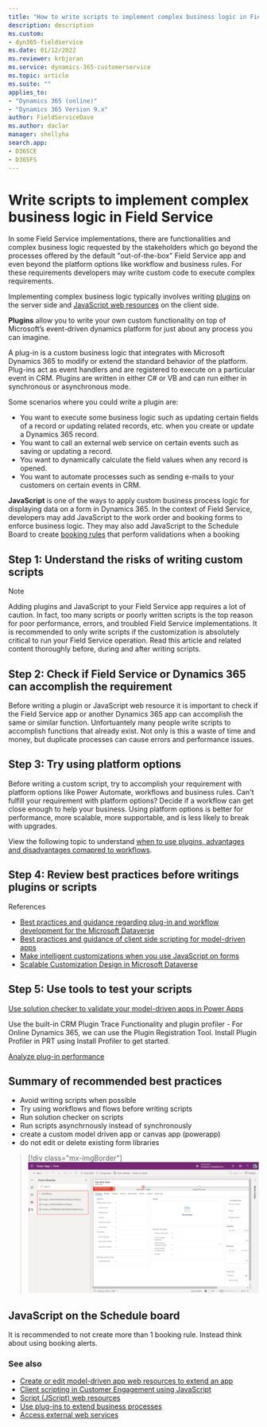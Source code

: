 ```yaml
---
title: "How to write scripts to implement complex business logic in Field Service | MicrosoftDocs"
description: description
ms.custom:
- dyn365-fieldservice
ms.date: 01/12/2022
ms.reviewer: krbjoran
ms.service: dynamics-365-customerservice
ms.topic: article
ms.suite: ""
applies_to:
- "Dynamics 365 (online)"
- "Dynamics 365 Version 9.x"
author: FieldServiceDave
ms.author: daclar
manager: shellyha
search.app:
- D365CE
- D365FS
---
```


# Write scripts to implement complex business logic in Field Service

In some Field Service implementations, there are functionalities and complex business logic requested by the stakeholders which go beyond the processes offered by the default "out-of-the-box" Field Service app and even beyond the platform options like workflow and business rules. For these requirements developers may write custom code to execute complex requirements.

Implementing complex business logic typically involves writing [plugins](https://docs.microsoft.com/en-us/powerapps/developer/data-platform/plug-ins) on the server side and [JavaScript web resources](https://docs.microsoft.com/en-us/dynamics365/customerengagement/on-premises/developer/clientapi/client-scripting?view=op-9-1) on the client side.  


**Plugins** allow you to write your own custom functionality on top of Microsoft’s event-driven dynamics platform for just about any process you can imagine.

A plug-in is a custom business logic that integrates with Microsoft Dynamics 365 to modify or extend the standard behavior of the platform. Plug-ins act as event handlers and are registered to execute on a particular event in CRM. Plugins are written in either C# or VB and can run either in synchronous or asynchronous mode.

Some scenarios where you could write a plugin are: 

- You want to execute some business logic such as updating certain fields of a record or updating related records, etc. when you create or update a Dynamics 365 record.
- You want to call an external web service on certain events such as saving or updating a record.
- You want to dynamically calculate the field values when any record is opened.
- You want to automate processes such as sending e-mails to your customers on certain events in CRM.

**JavaScript** is one of the ways to apply custom business process logic for displaying data on a form in Dynamics 365. In the context of Field Service, developers may add JavaScript to the work order and booking forms to enforce business logic. They may also add JavaScript to the Schedule Board to create [booking rules](set-up-booking-rules) that perform validations when a booking



## Step 1: Understand the risks of writing custom scripts

> [!Note]
> Adding plugins and JavaScript to your Field Service app requires a lot of caution. In fact, too many scripts or poorly written scripts is the top reason for poor performance, errors, and troubled Field Service implementations. It is recommended to only write scripts if the customization is absolutely critical to run your Field Service operation. Read this article and related content thoroughly before, during and after writing scripts.


## Step 2: Check if Field Service or Dynamics 365 can accomplish the requirement 
Before writing a plugin or JavaScript web resource it is important to check if the Field Service app or another Dynamics 365 app can accomplish the same or similar function. Unfortuantely many people write scripts to accomplish functions that already exist. Not only is this a waste of time and money, but duplicate processes can cause errors and performance issues.


## Step 3: Try using platform options

Before writing a custom script, try to accomplish your requirement with platform options like Power Automate, workflows and business rules. Can't fulfill your requirement with platform options? Decide if a workflow can get close enough to help your business. Using platform options is better for performance, more scalable, more supportable, and is less likely to break with upgrades.

View the following topic to understand [when to use plugins, advantages and disadvantages comapred to workflows](https://docs.microsoft.com/en-us/powerapps/developer/data-platform/plug-ins#when-to-use-plug-ins).

## Step 4: Review best practices before writings plugins or scripts

References
- [Best practices and guidance regarding plug-in and workflow development for the Microsoft Dataverse](https://docs.microsoft.com/powerapps/developer/data-platform/best-practices/business-logic/)
- [Best practices and guidance of client side scripting for model-driven apps](https://docs.microsoft.com/en-us/powerapps/developer/model-driven-apps/best-practices/business-logic/)
- [Make intelligent customizations when you use JavaScript on forms](https://docs.microsoft.com/en-us/powerapps/maker/model-driven-apps/design-performant-forms#javascript-customization)
- [Scalable Customization Design in Microsoft Dataverse](https://docs.microsoft.com/en-us/powerapps/developer/data-platform/scalable-customization-design/overview)

## Step 5: Use tools to test your scripts

[Use solution checker to validate your model-driven apps in Power Apps](https://docs.microsoft.com/powerapps/maker/data-platform/use-powerapps-checker)

Use the built-in CRM Plugin Trace Functionality and plugin profiler - For Online Dynamics 365, we can use the Plugin Registration Tool. Install Plugin Profiler in PRT using Install Profiler to get started. 

[Analyze plug-in performance](https://docs.microsoft.com/en-us/powerapps/developer/data-platform/analyze-performance)



## Summary of recommended best practices

- Avoid writing scripts when possible
- Try using workflows and flows before writing scripts
- Run solution checker on scripts
- Run scripts asynchrnously instead of synchronously
- create a custom model driven app or canvas app (powerapp)
- do not edit or delete existing form libraries 

> [!div class="mx-imgBorder"]
> ![Screenshot of ](./media/customization-form-libraries.png)

## JavaScript on the Schedule board 

It is recommended to not create more than 1 booking rule. Instead think about using booking alerts. 

### See also

- [Create or edit model-driven app web resources to extend an app](https://docs.microsoft.com/en-us/powerapps/maker/model-driven-apps/create-edit-web-resources)
- [Client scripting in Customer Engagement using JavaScript](https://docs.microsoft.com/en-us/dynamics365/customerengagement/on-premises/developer/clientapi/client-scripting?view=op-9-1)
- [Script (JScript) web resources](https://docs.microsoft.com/en-us/powerapps/developer/model-driven-apps/script-jscript-web-resources)
- [Use plug-ins to extend business processes](https://docs.microsoft.com/en-us/powerapps/developer/data-platform/plug-ins)
- [Access external web services](https://docs.microsoft.com/en-us/powerapps/developer/data-platform/access-web-services)
